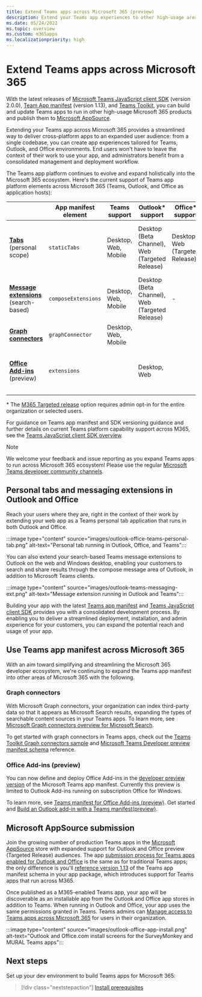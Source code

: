 ```yaml
---
title: Extend Teams apps across Microsoft 365 (preview)
description: Extend your Teams app experiences to other high-usage areas of Microsoft 365 
ms.date: 05/24/2022
ms.topic: overview
ms.custom: m365apps
ms.localizationpriority: high
---
```

# Extend Teams apps across Microsoft 365

With the latest releases of [Microsoft Teams JavaScript client SDK](using-teams-client-sdk-preview.md) (version 2.0.0), [Team App manifest](../resources/schema/manifest-schema.md) (version 1.13), and [Teams Toolkit](../toolkit/visual-studio-code-overview.md), you can build and update Teams apps to run in other high-usage Microsoft 365 products and publish them to [Microsoft AppSource](https://appsource.microsoft.com/).

Extending your Teams app across Microsoft 365 provides a streamlined way to deliver cross-platform apps to an expanded user audience: from a single codebase, you can create app experiences tailored for Teams, Outlook, and Office environments. End users won't have to leave the context of their work to use your app, and administrators benefit from a consolidated management and deployment workflow.

The Teams app platform continues to evolve and expand holistically into the Microsoft 365 ecosystem. Here's the current support of Teams app platform elements across Microsoft 365 (Teams, Outlook, and Office as application hosts):

|          | App manifest element | Teams support |Outlook* support | Office* support | Notes |
|--|--|--|--|--|--|
| [**Tabs**](../tabs/what-are-tabs.md) (personal scope)    |`staticTabs`  | Desktop, Web, Mobile | Desktop (Beta Channel), Web (Targeted Release) | Desktop, Web (Targeted Release)| Channel and group scope not yet supported for M365. See [notes](../tabs/how-to/using-teams-client-sdk.md#microsoft-365-support-running-teams-apps-in-office-and-outlook).
| [**Message extensions**](../messaging-extensions/what-are-messaging-extensions.md) (search-based)| `composeExtensions` | Desktop, Web, Mobile| Desktop (Beta Channel), Web (Targeted Release)| - |Action-based not yet supported for M365. See [notes](extend-m365-teams-message-extension.md#preview-your-message-extension-in-outlook). |
| [**Graph connectors**](/microsoftsearch/connectors-overview)| `graphConnector` | Desktop, Web, Mobile| | | See [notes](#graph-connectors-preview)
| [**Office Add-ins**](/office/dev/add-ins/develop/json-manifest-overview) (preview) | `extensions` | | Desktop, Web | | Only available in [devPreview](../resources/schema/manifest-schema-dev-preview.md) manifest version. See [notes](#office-add-ins-preview).|

\* The [M365 Targeted release](/microsoft-365/admin/manage/release-options-in-office-365) option requires admin opt-in for the entire organization or selected users.

For guidance on Teams app manifest and SDK versioning guidance and further details on current Teams platform capability support across M365, see the [Teams JavaScript client SDK overview](../tabs/how-to/using-teams-client-sdk.md).

> [!NOTE]
> We welcome your feedback and issue reporting as you expand Teams apps to run across Microsoft 365 ecosystem! Please use the regular [Microsoft Teams developer community channels](/microsoftteams/platform/feedback).

## Personal tabs and messaging extensions in Outlook and Office

Reach your users where they are, right in the context of their work by extending your web app as a Teams personal tab application that runs in both Outlook and Office.

:::image type="content" source="images/outlook-office-teams-personal-tab.png" alt-text="Personal tab running in Outlook, Office, and Teams":::

You can also extend your search-based Teams message extensions to Outlook on the web and Windows desktop, enabling your customers to search and share results through the compose message area of Outlook, in addition to Microsoft Teams clients.

:::image type="content" source="images/outlook-teams-messaging-ext.png" alt-text="Message extension running in Outlook and Teams":::

Building your app with the latest [Teams app manifest](../resources/schema/manifest-schema.md) and [Teams JavaScript client SDK](using-teams-client-sdk-preview.md) provides you with a consolidated development process. By enabling you to deliver a streamlined deployment, installation, and admin experience for your customers, you can expand the potential reach and usage of your app.

## Use Teams app manifest across Microsoft 365

With an aim toward simplifying and streamlining the Microsoft 365 developer ecosystem, we're continuing to expand the Teams app manifest into other areas of Microsoft 365 with the following.

### Graph connectors

With Microsoft Graph connectors, your organization can index third-party data so that it appears as Microsoft Search results, expanding the types of searchable content sources in your Teams apps.
To learn more, see [Microsoft Graph connectors overview for Microsoft Search](/microsoftsearch/connectors-overview).

To get started with graph connectors in Teams apps, check out the [Teams Toolkit Graph connectors sample](https://aka.ms/teamsfx-graph-connector-sample) and [Microsoft Teams Developer preview manifest schema](../resources/schema/manifest-schema-dev-preview.md) reference.

### Office Add-ins (preview)

You can now define and deploy Office Add-ins in the [developer preview version](../resources/schema/manifest-schema-dev-preview.md) of the Microsoft Teams app manifest. Currently this preview is limited to Outlook Add-ins running on subscription Office for Windows.

To learn more, see [Teams manifest for Office Add-ins (preview)](/office/dev/add-ins/develop/json-manifest-overview). Get started and [Build an Outlook add-in with a Teams manifest(preview)](/office/dev/add-ins/quickstarts/outlook-quickstart-json-manifest).

## Microsoft AppSource submission

Join the growing number of production Teams apps in the [Microsoft AppSource](https://appsource.microsoft.com/) store with expanded support for Outlook and Office preview (Targeted Release) audiences. The app [submission process for  Teams apps enabled for Outlook and Office](../concepts/deploy-and-publish/appsource/publish.md) is the same as for traditional Teams apps; the only difference is you'll [reference version 1.13](../tabs/how-to/using-teams-client-sdk.md) of the Teams app manifest schema in your app package, which introduces support for Teams apps that run across M365.

Once published as a M365-enabled Teams app, your app will be discoverable as an installable app from the Outlook and Office app stores in addition to Teams. When running in Outlook and Office, your app uses the same permissions granted in Teams. Teams admins can [Manage access to Teams apps across Microsoft 365](/MicrosoftTeams/manage-third-party-teams-apps) for users in their organization.

:::image type="content" source="images/outlook-office-app-install.png" alt-text="Outlook and Office.com install screens for the SurveyMonkey and MURAL Teams apps":::

## Next steps

Set up your dev environment to build Teams apps for Microsoft 365:

> [!div class="nextstepaction"]
> [Install prerequisites](prerequisites.md)
